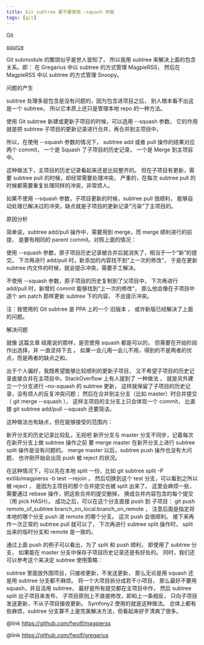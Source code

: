 ```yaml
---
title: Git subtree 要不要使用 –squash 参数
tags: [git]
---
```


Git

[source](http://www.fwolf.com/blog/post/246)

Git submodule 的繁琐似乎是世人皆知了， 所以我用 subtree 来解决上面的包含关系。即： 在 Gregarius 中以 subtree 的方式管理 MagpieRSS， 然后在 MagpieRSS 中以 subtree 的方式管理 Snoopy。

问题的产生

subtree 处理多层包含是没有问题的，因为包含进项目之后， 别人根本看不出这是一个 subtree， 所以它本质上还只是管理本地 repo 的一种方法。

使用 Git subtree 新建或更新子项目的时候，可以选用 --squash 参数， 它的作用就是把 subtree 子项目的更新记录进行合并，再合并到主项目中。

所以，在使用 --squash 参数的情况下， subtree add 或者 pull 操作的结果对应两个 commit， 一个是 Squash 了子项目的历史记录， 一个是 Merge 到主项目中。

这种做法下，主项目的历史记录看起来还是比较整齐的。 但在子项目有更新，需要 subtree pull 的时候，却经常需要处理冲突。 严重的，在每次 subtree pull 的时候都需要重复处理同样的冲突，非常烦人。

如果不使用 --squash 参数，子项目更新的时候，subtree pull 很顺利， 能够自动处理已解决过的冲突，缺点就是子项目的更新记录“污染”了主项目的。

原因分析

简单说，subtree add/pull 操作中，需要用到 merge，而 merge 顺利进行的前提， 是要有相同的 parent commit。对照上面的情况：

使用 --squash 参数，原子项目历史记录被合并后就消失了，相当于一个“新”的提交。 下次再进行 add/pull 时，新添加的内容找不到“上一次的修改”， 于是在更新 subtree 内文件的时候，就会提示冲突，需要手工解决。

不使用 --squash 参数，原子项目的历史复制到了父项目中， 下次再进行 add/pull 时，新增的 commit 能够找到“上一次的修改”， 那么他会像在子项目中逐个 am patch 那样更新 subtree 下的内容， 不会提示冲突。

注：我使用的 Git subtree 是 PPA 上的一个 旧版本 ， 或许新版已经解决了上面的问题。

解决问题

就像 这篇文章 结尾说的那样，是否使用 squash 都是可以的， 但需要在开始阶段作出选择，并 一直坚持下去 。 如果一会儿用一会儿不用，得到的不是两者的优点，而是两者的缺点之和。

出于个人偏好，我既希望能够比较顺利的更新子项目， 又不希望子项目的历史记录直接合并在主项目中。StackOverflow 上有人提到了 一种做法 ， 就是另外建立一个分支进行 –no-squash 的 subtree 更新， 这样就保留了子项目的历史记录，没有烦人的反复冲突问题； 然后在合并到主分支（比如 master）时合并提交（ git merge --squash ）， 这样主项目的主分支上只会体现一个 commit， 比直接 git subtree add/pull --squash 还要简洁。

这种做法也有缺点，但在能够接受的范围内：

新开分支的历史记录比较乱，无视吧
新开分支与 master 分支不同步，记着每次在新开分支上做 subtree 操作之前 要 merge master
在新开分支上进行 subtree split 操作是没有问题的。 merge master 以后，subtree push 操作也没有大问题， 也许刚开始会出现 push 被 reject 的状况。

在这种情况下，可以先在本地 split 一份，比如 git subtree split -P extlib/magpierss -b test --rejoin ， 然后切换到这个 test 分支，可以看到之所以被 reject ， 是因为主项目的那个合并提交也被 split 出来了。 这里会麻烦一些，需要通过 rebase 操作，把这些合并的提交删掉， 换成合并内容包含的每个提交（用 pick HASH）。 成功之后，可以在这个分支直接 push 到 子项目： git push remote_of_subtree branch_on_local:branch_on_remote ， 注意后面是指定将本地的哪个分支 push 进 remote 的哪个分支。 这次 push 会很顺利。 接下来再作一次正常的 subtree pull 就可以了， 下次再进行 subtree split 操作时， split 出来的临时分支和 remote 是一致的。

通过上面 push 的例子可以看出，为了 split 和 push 顺利， 即使用了 subtree 分支， 如果能在 master 分支中保存子项目历史记录还是有好处的。 同时，我们还可以参考这个来决定 subtree 使用策略：

subtree 里面放外围项目，只接收更新，不发送更新， 那么无论是用 squash 还是用 subtree 分支都不麻烦。
将一个大项目拆分成若干小项目， 那么最好不要用 squash，并且活用 subtree， 最好是所有提交都在主项目中作， 然后 subtree split 出子项目来发布， 子项目原则上不直接修改，即和上一条相反， 只向子项目发送更新，不从子项目接收更新。 Symfony2 使用的就是这种做法。
总体上都有些麻烦，subtree 分支算不上是完美解决方法，但看起来好歹清爽了很多。

@link https://github.com/fwolf/magpierss

@link https://github.com/fwolf/gregarius
